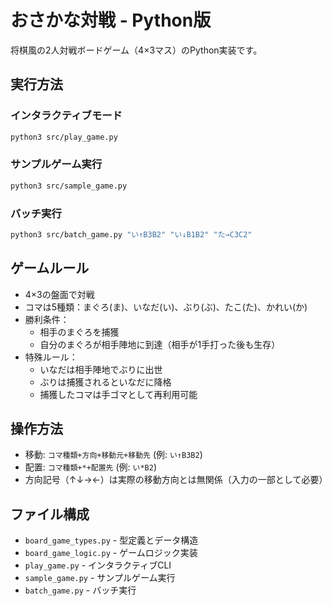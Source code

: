 # おさかな対戦 - Python版

将棋風の2人対戦ボードゲーム（4×3マス）のPython実装です。

## 実行方法

### インタラクティブモード
```bash
python3 src/play_game.py
```

### サンプルゲーム実行
```bash
python3 src/sample_game.py
```

### バッチ実行
```bash
python3 src/batch_game.py "い↑B3B2" "い↓B1B2" "た→C3C2"
```

## ゲームルール

- 4×3の盤面で対戦
- コマは5種類：まぐろ(ま)、いなだ(い)、ぶり(ぶ)、たこ(た)、かれい(か)
- 勝利条件：
  - 相手のまぐろを捕獲
  - 自分のまぐろが相手陣地に到達（相手が1手打った後も生存）
- 特殊ルール：
  - いなだは相手陣地でぶりに出世
  - ぶりは捕獲されるといなだに降格
  - 捕獲したコマは手ゴマとして再利用可能

## 操作方法

- 移動: `コマ種類+方向+移動元+移動先` (例: `い↑B3B2`)
- 配置: `コマ種類+*+配置先` (例: `い*B2`)
- 方向記号（↑↓→←）は実際の移動方向とは無関係（入力の一部として必要）

## ファイル構成

- `board_game_types.py` - 型定義とデータ構造
- `board_game_logic.py` - ゲームロジック実装
- `play_game.py` - インタラクティブCLI
- `sample_game.py` - サンプルゲーム実行
- `batch_game.py` - バッチ実行